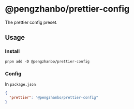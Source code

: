 # @pengzhanbo/prettier-config

The prettier config preset.

## Usage

### Install

```
pnpm add -D @pengzhanbo/prettier-config
```

### Config

In `package.json`

``` json
{
  "prettier": "@pengzhanbo/prettier-config"
}
```
